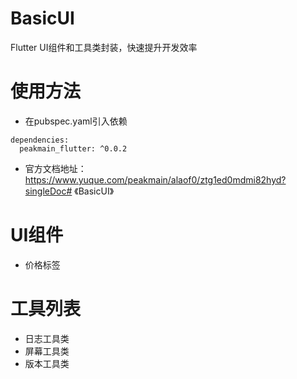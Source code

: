 # BasicUI
Flutter UI组件和工具类封装，快速提升开发效率
# 使用方法
- 在pubspec.yaml引入依赖
```yamlHH
dependencies:
  peakmain_flutter: ^0.0.2
```
- 官方文档地址：https://www.yuque.com/peakmain/alaof0/ztg1ed0mdmi82hyd?singleDoc# 《BasicUI》

# UI组件
- 价格标签

# 工具列表
- 日志工具类
- 屏幕工具类
- 版本工具类
